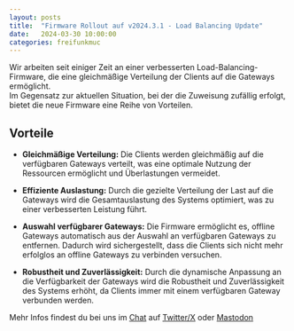 ```yaml
---
layout: posts
title:  "Firmware Rollout auf v2024.3.1 - Load Balancing Update"
date:   2024-03-30 10:00:00
categories: freifunkmuc
---
```

 
Wir arbeiten seit einiger Zeit an einer verbesserten Load-Balancing-Firmware, die eine gleichmäßige Verteilung der Clients auf die Gateways ermöglicht.  
Im Gegensatz zur aktuellen Situation, bei der die Zuweisung zufällig erfolgt, bietet die neue Firmware eine Reihe von Vorteilen.  

## Vorteile

- **Gleichmäßige Verteilung:** Die Clients werden gleichmäßig auf die verfügbaren Gateways verteilt, was eine optimale Nutzung der Ressourcen ermöglicht und Überlastungen vermeidet.

- **Effiziente Auslastung:** Durch die gezielte Verteilung der Last auf die Gateways wird die Gesamtauslastung des Systems optimiert, was zu einer verbesserten Leistung führt.

- **Auswahl verfügbarer Gateways:** Die Firmware ermöglicht es, offline Gateways automatisch aus der Auswahl an verfügbaren Gateways zu entfernen. Dadurch wird sichergestellt, dass die Clients sich nicht mehr erfolglos an offline Gateways zu verbinden versuchen.

- **Robustheit und Zuverlässigkeit:** Durch die dynamische Anpassung an die Verfügbarkeit der Gateways wird die Robustheit und Zuverlässigkeit des Systems erhöht, da Clients immer mit einem verfügbaren Gateway verbunden werden.

Mehr Infos findest du bei uns im [Chat](https://chat.ffmuc.net) auf [Twitter/X](https://twitter.com/FreifunkMUC/) oder [Mastodon](https://social.ffmuc.net/@freifunkMUC)
